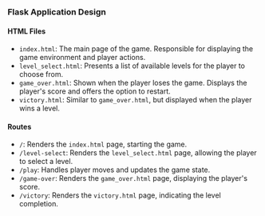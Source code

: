 ### Flask Application Design

#### HTML Files

- `index.html`: The main page of the game. Responsible for displaying the game environment and player actions.
- `level_select.html`: Presents a list of available levels for the player to choose from.
- `game_over.html`: Shown when the player loses the game. Displays the player's score and offers the option to restart.
- `victory.html`: Similar to `game_over.html`, but displayed when the player wins a level.

#### Routes

- `/`: Renders the `index.html` page, starting the game.
- `/level-select`: Renders the `level_select.html` page, allowing the player to select a level.
- `/play`: Handles player moves and updates the game state.
- `/game-over`: Renders the `game_over.html` page, displaying the player's score.
- `/victory`: Renders the `victory.html` page, indicating the level completion.